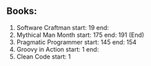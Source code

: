 ## Books:
1. Software Craftman start: 19 end: 
1. Mythical Man Month start: 175 end: 191 (End)
1. Pragmatic Programmer start: 145 end: 154
1. Groovy in Action start: 1 end:
1. Clean Code start: 1
